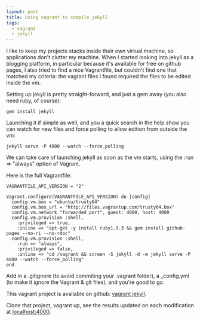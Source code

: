 ```yaml
---
layout: post
title: Using vagrant to compile jekyll
tags:
  - vagrant
  - jekyll
---
```


I like to keep my projects stacks inside their own virtual machine, so applications don't clutter my machine. When I started looking into jekyll as a blogging platform, in particular because it's available for free on github pages, I also tried to find a nice Vagrantfile, but couldn't find one that matched my criteria: the vagrant files I found required the files to be edited inside the vm.

Setting up jekyll is pretty straight-forward, and just a gem away (you also need ruby, of course):


    gem install jekyll

Launching it if simple as well, and you a quick search in the help show you can watch for new files and force polling to allow edition from outside the vm:


    jekyll serve -P 4000 --watch --force_polling

We can take care of launching jekyll as soon as the vm starts, using the :run => "always" option of Vagrant.

Here is the full Vagrantfile:

    VAGRANTFILE_API_VERSION = "2"

    Vagrant.configure(VAGRANTFILE_API_VERSION) do |config|
      config.vm.box = "ubuntu/trusty64"
      config.vm.box_url = "http://files.vagrantup.com/trusty64.box"
      config.vm.network "forwarded_port", guest: 4000, host: 4000
      config.vm.provision :shell,
        :privileged => true,
        :inline => "apt-get -y install ruby1.9.3 && gem install github-pages --no-ri --no-rdoc"
      config.vm.provision :shell,
        :run => "always",
        :privileged => false,
        :inline => "cd /vagrant && screen -S jekyll -d -m jekyll serve -P 4000 --watch --force_polling"
    end

Add in a .gitignore (to avoid commiting your .vagrant folder), a _config.yml (to make it ignore the Vagrant & git files), and you're good to go.


This vagrant project is available on github: [vagrant jekyll](https://github.com/neurodesign/vagrant-jekyll).

Clone that project, vagrant up, see the results updated on each modification at [localhost:4000](http://localhost:4000).
